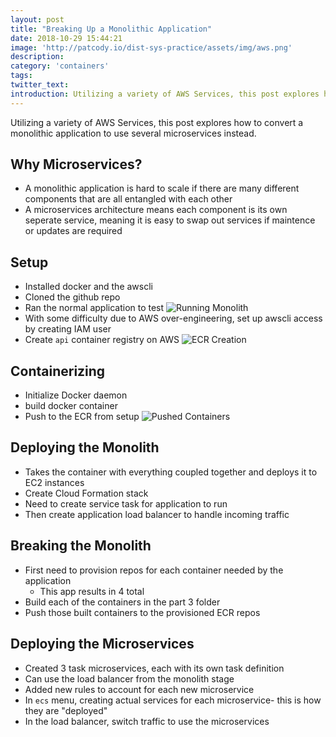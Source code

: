 ```yaml
---
layout: post
title: "Breaking Up a Monolithic Application"
date: 2018-10-29 15:44:21
image: 'http://patcody.io/dist-sys-practice/assets/img/aws.png'
description:
category: 'containers'
tags:
twitter_text:
introduction: Utilizing a variety of AWS Services, this post explores how to convert a monolithic application to use several microservices instead. 
---
```


Utilizing a variety of AWS Services, this post explores how to convert a monolithic application to use several microservices instead. 

## Why Microservices?

- A monolithic application is hard to scale if there are many different components that are all entangled with each other
- A microservices architecture means each component is its own seperate service, meaning it is easy to swap out services if maintence or updates are required

## Setup

- Installed docker and the awscli
- Cloned the github repo
- Ran the normal application to test
![Running Monolith](http://patcody.io/dist-sys-practice/assets/img/monolithic_running.png)
- With some difficulty due to AWS over-engineering, set up awscli access by creating IAM user
- Create `api` container registry on AWS
![ECR Creation](http://patcody.io/dist-sys-practice/assets/img/ecr_creation.png)

## Containerizing

- Initialize Docker daemon
- build docker container
- Push to the ECR from setup
![Pushed Containers](http://patcody.io/dist-sys-practice/assets/img/pushed_image.png)

## Deploying the Monolith

- Takes the container with everything coupled together and deploys it to EC2 instances
- Create Cloud Formation stack
- Need to create service task for application to run
- Then create application load balancer to handle incoming traffic

## Breaking the Monolith

- First need to provision repos for each container needed by the application
  - This app results in 4 total
- Build each of the containers in the part 3 folder
- Push those built containers to the provisioned ECR repos

## Deploying the Microservices

- Created 3 task microservices, each with its own task definition
- Can use the load balancer from the monolith stage
- Added new rules to account for each new microservice
- In `ecs` menu, creating actual services for each microservice- this is how they are "deployed"
- In the load balancer, switch traffic to use the microservices
